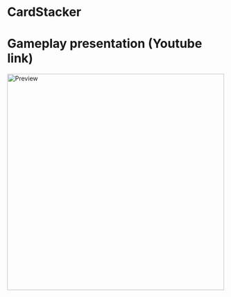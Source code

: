 # CardStacker

# Gameplay presentation (Youtube link)
<a href="https://www.youtube.com/watch?v=bIM8JPqUXHw"><img alt="Preview" src="/img/priview.jpg" height="500"></a>